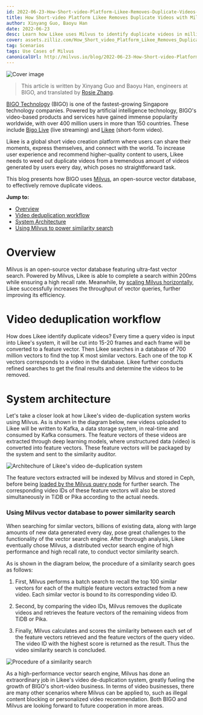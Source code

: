 ```yaml
---
id: 2022-06-23-How-Short-video-Platform-Likee-Removes-Duplicate-Videos-with-Milvus.md
title: How Short-video Platform Likee Removes Duplicate Videos with Milvus
author: Xinyang Guo, Baoyu Han
date: 2022-06-23
desc: Learn how Likee uses Milvus to identify duplicate videos in milliseconds.
cover: assets.zilliz.com/How_Short_video_Platform_Likee_Removes_Duplicate_Videos_with_Milvus_07bd75ec82.png
tag: Scenarios
tags: Use Cases of Milvus
canonicalUrl: http://milvus.io/blog/2022-06-23-How-Short-video-Platform-Likee-Removes-Duplicate-Videos-with-Milvus.md
---
```


![Cover image](https://assets.zilliz.com/How_Short_video_Platform_Likee_Removes_Duplicate_Videos_with_Milvus_07bd75ec82.png "How Short-video Platform Likee Removes Duplicate Videos with Milvus")

> This article is written by Xinyang Guo and Baoyu Han, engineers at BIGO, and translated by [Rosie Zhang](https://www.linkedin.cn/incareer/in/rosie-zhang-694528149).

[BIGO Technology](https://www.bigo.sg/) (BIGO) is one of the fastest-growing Singapore technology companies. Powered by artificial intelligence technology, BIGO's video-based products and services have gained immense popularity worldwide, with over 400 million users in more than 150 countries. These include [Bigo Live](https://www.bigo.tv/bigo_intro/en.html?hk=true) (live streaming) and [Likee](https://likee.video/) (short-form video). 

Likee is a global short video creation platform where users can share their moments, express themselves, and connect with the world. To increase user experience and recommend higher-quality content to users, Likee needs to weed out duplicate videos from a tremendous amount of videos generated by users every day, which poses no straightforward task. 

This blog presents how BIGO uses [Milvus](http://Milvus.io), an open-source vector database, to effectively remove duplicate videos.

**Jump to:**
- [Overview](#Overview)
- [Video deduplication workflow](#Video-deduplication-workflow)
- [System Architecture](#System-architecture)
- [Using Milvus to power similarity search](#Using-Milvus-vector-database-to-power-similarity-search)

# Overview
Milvus is an open-source vector database featuring ultra-fast vector search. Powered by Milvus, Likee is able to complete a search within 200ms while ensuring a high recall rate. Meanwhile, by [scaling Milvus horizontally](https://milvus.io/docs/v2.0.x/scaleout.md#Scale-a-Milvus-Cluster), Likee successfully increases the throughput of vector queries, further improving its efficiency.

# Video deduplication workflow
How does Likee identify duplicate videos? Every time a query video is input into Likee's system, it will be cut into 15-20 frames and each frame will be converted to a feature vector. Then Likee searches in a database of 700 million vectors to find the top K most similar vectors. Each one of the top K vectors corresponds to a video in the database. Likee further conducts refined searches to get the final results and determine the videos to be removed.

# System architecture
Let's take a closer look at how Likee's video de-duplication system works using Milvus. As is shown in the diagram below, new videos uploaded to Likee will be written to Kafka, a data storage system, in real-time and consumed by Kafka consumers. The feature vectors of these videos are extracted through deep learning models, where unstructured data (video) is converted into feature vectors. These feature vectors will be packaged by the system and sent to the similarity auditor.

![Architechure of Likee's video de-duplication system](https://assets.zilliz.com/Likee_1_6f7ebcd8fc.png "Architechure of Likee's video de-duplication system")

The feature vectors extracted will be indexed by Milvus and stored in Ceph, before being [loaded by the Milvus query node](https://milvus.io/blog/deep-dive-5-real-time-query.md) for further search. The corresponding video IDs of these feature vectors will also be stored simultaneously in TiDB or Pika according to the actual needs.

### Using Milvus vector database to power similarity search
When searching for similar vectors, billions of existing data, along with large amounts of new data generated every day, pose great challenges to the functionality of the vector search engine. After thorough analysis, Likee eventually chose Milvus, a distributed vector search engine of high performance and high recall rate, to conduct vector similarity search.

As is shown in the diagram below, the procedure of a similarity search goes as follows:

1. First, Milvus performs a batch search to recall the top 100 similar vectors for each of the multiple feature vectors extracted from a new video. Each similar vector is bound to its corresponding video ID. 

2. Second, by comparing the video IDs, Milvus removes the duplicate videos and retrieves the feature vectors of the remaining videos from TiDB or Pika. 

3. Finally, Milvus calculates and scores the similarity between each set of the feature vectors retrieved and the feature vectors of the query video. The video ID with the highest score is returned as the result. Thus the video similarity search is concluded.

![Procedure of a similarity search](https://assets.zilliz.com/02_a24d251c8f.png "Procedure of a similarity search")

As a high-performance vector search engine, Milvus has done an extraordinary job in Likee's video de-duplication system, greatly fueling the growth of BIGO's short-video business. In terms of video businesses, there are many other scenarios where Milvus can be applied to, such as illegal content blocking or personalized video recommendation. Both BIGO and Milvus are looking forward to future cooperation in more areas.